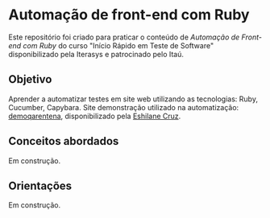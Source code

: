 # Automação de front-end com Ruby
Este repositório foi criado para praticar o conteúdo de *Automação de Front-end com Ruby* do curso "Início Rápido em Teste de Software" disponibilizado pela Iterasys e patrocinado pelo Itaú.

## Objetivo
Aprender a automatizar testes em site web utilizando as tecnologias: Ruby, Cucumber, Capybara.
Site demonstração utilizado na automatização: [demoqarentena](http://www.lourencodemonaco.com.br/qarentena), disponibilizado pela [Eshilane Cruz](https://www.linkedin.com/in/emcruz). 

## Conceitos abordados
Em construção.

## Orientações 
Em construção.

